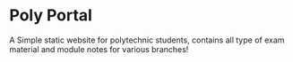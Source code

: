# Poly Portal
 A Simple static website for polytechnic students, contains all type of exam material and module notes for various branches!
